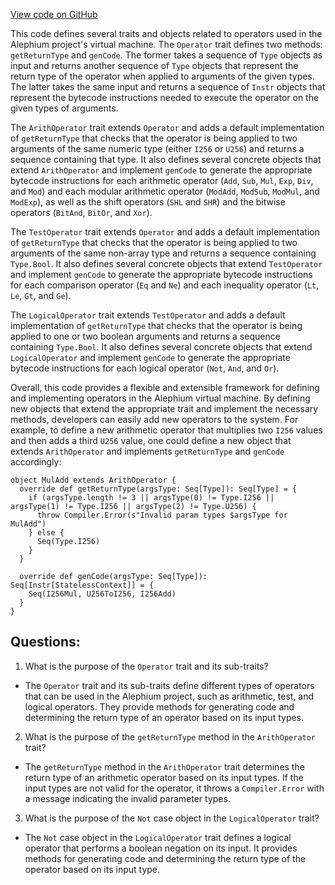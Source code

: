 [View code on GitHub](https://github.com/oxygenium/oxygenium/ralph/src/main/scala/org/oxygenium/ralph/Operator.scala)

This code defines several traits and objects related to operators used in the Alephium project's virtual machine. The `Operator` trait defines two methods: `getReturnType` and `genCode`. The former takes a sequence of `Type` objects as input and returns another sequence of `Type` objects that represent the return type of the operator when applied to arguments of the given types. The latter takes the same input and returns a sequence of `Instr` objects that represent the bytecode instructions needed to execute the operator on the given types of arguments.

The `ArithOperator` trait extends `Operator` and adds a default implementation of `getReturnType` that checks that the operator is being applied to two arguments of the same numeric type (either `I256` or `U256`) and returns a sequence containing that type. It also defines several concrete objects that extend `ArithOperator` and implement `genCode` to generate the appropriate bytecode instructions for each arithmetic operator (`Add`, `Sub`, `Mul`, `Exp`, `Div`, and `Mod`) and each modular arithmetic operator (`ModAdd`, `ModSub`, `ModMul`, and `ModExp`), as well as the shift operators (`SHL` and `SHR`) and the bitwise operators (`BitAnd`, `BitOr`, and `Xor`).

The `TestOperator` trait extends `Operator` and adds a default implementation of `getReturnType` that checks that the operator is being applied to two arguments of the same non-array type and returns a sequence containing `Type.Bool`. It also defines several concrete objects that extend `TestOperator` and implement `genCode` to generate the appropriate bytecode instructions for each comparison operator (`Eq` and `Ne`) and each inequality operator (`Lt`, `Le`, `Gt`, and `Ge`).

The `LogicalOperator` trait extends `TestOperator` and adds a default implementation of `getReturnType` that checks that the operator is being applied to one or two boolean arguments and returns a sequence containing `Type.Bool`. It also defines several concrete objects that extend `LogicalOperator` and implement `genCode` to generate the appropriate bytecode instructions for each logical operator (`Not`, `And`, and `Or`).

Overall, this code provides a flexible and extensible framework for defining and implementing operators in the Alephium virtual machine. By defining new objects that extend the appropriate trait and implement the necessary methods, developers can easily add new operators to the system. For example, to define a new arithmetic operator that multiplies two `I256` values and then adds a third `U256` value, one could define a new object that extends `ArithOperator` and implements `getReturnType` and `genCode` accordingly:

```
object MulAdd extends ArithOperator {
  override def getReturnType(argsType: Seq[Type]): Seq[Type] = {
    if (argsType.length != 3 || argsType(0) != Type.I256 || argsType(1) != Type.I256 || argsType(2) != Type.U256) {
      throw Compiler.Error(s"Invalid param types $argsType for MulAdd")
    } else {
      Seq(Type.I256)
    }
  }

  override def genCode(argsType: Seq[Type]): Seq[Instr[StatelessContext]] = {
    Seq(I256Mul, U256ToI256, I256Add)
  }
}
```
## Questions: 
 1. What is the purpose of the `Operator` trait and its sub-traits?
- The `Operator` trait and its sub-traits define different types of operators that can be used in the Alephium project, such as arithmetic, test, and logical operators. They provide methods for generating code and determining the return type of an operator based on its input types.

2. What is the purpose of the `getReturnType` method in the `ArithOperator` trait?
- The `getReturnType` method in the `ArithOperator` trait determines the return type of an arithmetic operator based on its input types. If the input types are not valid for the operator, it throws a `Compiler.Error` with a message indicating the invalid parameter types.

3. What is the purpose of the `Not` case object in the `LogicalOperator` trait?
- The `Not` case object in the `LogicalOperator` trait defines a logical operator that performs a boolean negation on its input. It provides methods for generating code and determining the return type of the operator based on its input type.